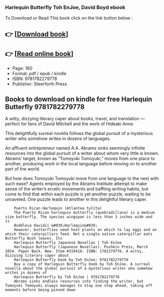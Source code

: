 ### Harlequin Butterfly Toh EnJoe, David Boyd ebook

To Download or Read This book click on the link button below :

## 👉  [**[Download book](http://get-pdfs.com/download.php?group=book&from=github.com&id=704757&lnk=1063 "Download book")**]

## 👉  [**[Read online book](http://get-pdfs.com/download.php?group=book&from=github.com&id=704757&lnk=1063 "Read online book")**]


* Page: 160
* Format: pdf / epub / kindle
* ISBN: 9781782279778
* Publisher: Steerforth Press



## Books to download on kindle for free Harlequin Butterfly 9781782279778



A witty, dizzying literary caper about books, travel, and translation — perfect for fans of David Mitchell and the work of Hideaki Anno
 
 This delightfully surreal novella follows the global pursuit of a mysterious writer who somehow writes in dozens of languages.
 
 An affluent entrepreneur named A.A. Abrams sinks seemingly infinite resources into the global pursuit of a writer about whom very little is known. Abrams’ target, known as “Tomoyuki Tomoyuki,” moves from one place to another, producing work in the local language before moving on to another part of the world.
 
 But how does Tomoyuki Tomoyuki move from one language to the next with such ease? Agents employed by the Abrams Institute attempt to make sense of the writer’s erratic movements and baffling writing habits, but come to find that within each puzzle is yet another puzzle, waiting to be unraveled. One puzzle leads to another in this delightful literary caper.


        Puerto Rican Harlequin (Atlantea tulita)
        The Puerto Rican harlequin butterfly (quebradillana) is a medium size butterfly. The species wingspan is less than 3 inches wide and is 
        Buddleia davidii &#039;Harlequin&#039;
        However, butterflies need host plants on which to lay eggs and on which their caterpillars feed. Not a single native caterpillar eats Butterfly Bush leaves. Its 
        Harlequin Butterfly Japanese Novellas | Toh EnJoe
        Harlequin Butterfly (Japanese Novellas). Pushkin Press, March 2024. Paper Back. New. Item #319418. ISBN: 1782279776. A witty, dizzying literary caper about 
        Harlequin Butterfly book by Toh EnJoe: 9781782279778
        Buy a copy of Harlequin Butterfly book by Toh EnJoe. A surreal novella about the global pursuit of a mysterious writer who somehow writes in dozens of 
        Harlequin Butterfly by Toh EnJoe | 9781782279778
        Abrams sinks endless resources into finding the writer, but Tomoyuki Tomoyuki always manages to stay one step ahead, taking off moments before being pinned down 
    




